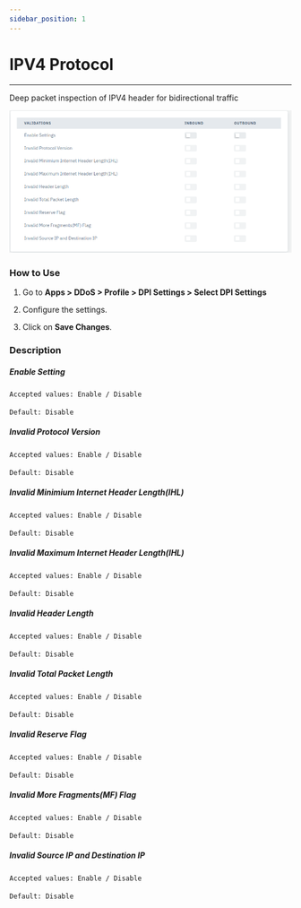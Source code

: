 ```yaml
---
sidebar_position: 1
---
```


# IPV4 Protocol

---

Deep packet inspection of IPV4 header for bidirectional traffic

![dpi_settings](/img/ddos/v7/docs/ipv4.png)

### How to Use

1. Go to **Apps > DDoS > Profile > DPI Settings > Select DPI Settings**

2. Configure the settings.

3. Click on **Save Changes**.

### Description

##### **Enable Setting**

    Accepted values: Enable / Disable

    Default: Disable

##### **Invalid Protocol Version**

    Accepted values: Enable / Disable

    Default: Disable

##### **Invalid Minimium Internet Header Length(IHL)**

    Accepted values: Enable / Disable

    Default: Disable

##### **Invalid Maximum Internet Header Length(IHL)**

    Accepted values: Enable / Disable

    Default: Disable

##### **Invalid Header Length**

    Accepted values: Enable / Disable

    Default: Disable

##### **Invalid Total Packet Length**

    Accepted values: Enable / Disable

    Default: Disable

##### **Invalid Reserve Flag**

    Accepted values: Enable / Disable

    Default: Disable

##### **Invalid More Fragments(MF) Flag**

    Accepted values: Enable / Disable

    Default: Disable

##### **Invalid Source IP and Destination IP**

    Accepted values: Enable / Disable

    Default: Disable
